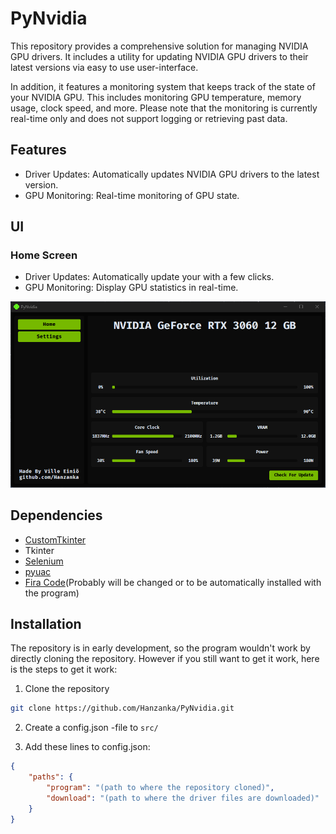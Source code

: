 
# PyNvidia
This repository provides a comprehensive solution for managing NVIDIA GPU drivers. It includes a utility for updating NVIDIA GPU drivers to their latest versions via easy to use user-interface.

In addition, it features a monitoring system that keeps track of the state of your NVIDIA GPU. This includes monitoring GPU temperature, memory usage, clock speed, and more. Please note that the monitoring is currently real-time only and does not support logging or retrieving past data.

## Features
- Driver Updates: Automatically updates NVIDIA GPU drivers to the latest version.
- GPU Monitoring: Real-time monitoring of GPU state.

## UI
### Home Screen
- Driver Updates: Automatically update your with a few clicks.
- GPU Monitoring: Display GPU statistics in real-time.

![Screenshot](https://github.com/Hanzanka/PyNvidia/blob/main/example.png?raw=true)

## Dependencies
- [CustomTkinter](https://github.com/tomschimansky/customtkinter)
- Tkinter
- [Selenium](https://pypi.org/project/selenium/)
- [pyuac](https://pypi.org/project/pyuac/)
- [Fira Code](https://fonts.google.com/specimen/Fira+Code)(Probably will be changed or to be automatically installed with the program)


## Installation
The repository is in early development, so the program wouldn't work by directly cloning the repository. However if you still want to get it work, here is the steps to get it work:

1. Clone the repository
```bash
git clone https://github.com/Hanzanka/PyNvidia.git
```
2. Create a config.json -file to `src/`

3. Add these lines to config.json:
```json
{
    "paths": {
        "program": "(path to where the repository cloned)",
        "download": "(path to where the driver files are downloaded)"
    }
}
```
